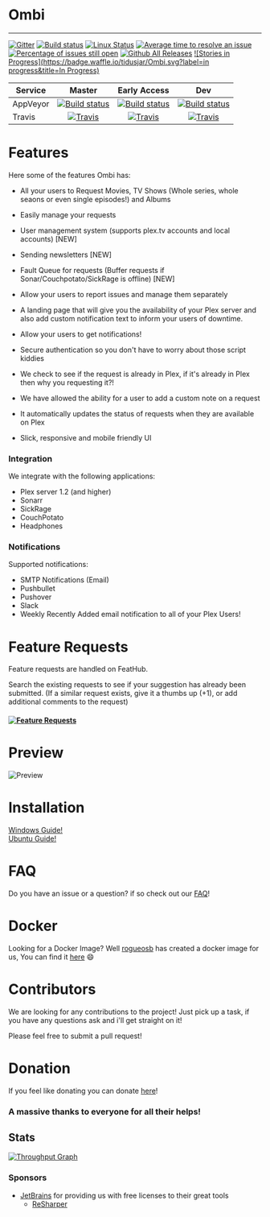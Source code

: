 # Ombi

____
[![Gitter](https://badges.gitter.im/tidusjar/Ombi.svg)](https://gitter.im/tidusjar/Ombi?utm_source=badge&utm_medium=badge&utm_campaign=pr-badge)
[![Build status](https://ci.appveyor.com/api/projects/status/hgj8j6lcea7j0yhn?svg=true)](https://ci.appveyor.com/project/tidusjar/requestplex)
[![Linux Status](https://travis-ci.org/tidusjar/Ombi.svg)](https://travis-ci.org/tidusjar/Ombi)
[![Average time to resolve an issue](http://isitmaintained.com/badge/resolution/tidusjar/Ombi.svg)](http://isitmaintained.com/project/tidusjar/Ombi "Average time to resolve an issue")
[![Percentage of issues still open](http://isitmaintained.com/badge/open/tidusjar/Ombi.svg)](http://isitmaintained.com/project/tidusjar/Ombi "Percentage of issues still open")
[![Github All Releases](https://img.shields.io/github/downloads/tidusjar/Ombi/total.svg)](https://github.com/tidusjar/Ombi)
[![Stories in Progress](https://badge.waffle.io/tidusjar/Ombi.svg?label=in progress&title=In Progress)](http://waffle.io/tidusjar/Ombi)

| Service  | Master                      | Early Access                 | Dev                          |
|----------|:---------------------------:|:----------------------------:|:----------------------------:|
| AppVeyor | [![Build status](https://ci.appveyor.com/api/projects/status/hgj8j6lcea7j0yhn/branch/master?svg=true)](https://ci.appveyor.com/project/tidusjar/requestplex/branch/master) | [![Build status](https://ci.appveyor.com/api/projects/status/hgj8j6lcea7j0yhn/branch/eap?svg=true)](https://ci.appveyor.com/project/tidusjar/requestplex/branch/eap) | [![Build status](https://ci.appveyor.com/api/projects/status/hgj8j6lcea7j0yhn/branch/dev?svg=true)](https://ci.appveyor.com/project/tidusjar/requestplex/branch/dev)
| Travis   | [![Travis](https://img.shields.io/travis/tidusjar/Ombi/master.svg)](https://travis-ci.org/tidusjar/Ombi) | [![Travis](https://img.shields.io/travis/tidusjar/Ombi/EAP.svg)](https://travis-ci.org/tidusjar/Ombi) | [![Travis](https://img.shields.io/travis/tidusjar/Ombi/dev.svg)](https://travis-ci.org/tidusjar/Ombi)

# Features
Here some of the features Ombi has:
* All your users to Request Movies, TV Shows (Whole series, whole seaons or even single episodes!) and Albums
* Easily manage your requests

* User management system (supports plex.tv accounts and local accounts) [NEW]
* Sending newsletters [NEW]
* Fault Queue for requests (Buffer requests if Sonar/Couchpotato/SickRage is offline) [NEW]

* Allow your users to report issues and manage them separately
* A landing page that will give you the availability of your Plex server and also add custom notification text to inform your users of downtime.
* Allow your users to get notifications!
* Secure authentication so you don't have to worry about those script kiddies
* We check to see if the request is already in Plex, if it's already in Plex then why you requesting it?!
* We have allowed the ability for a user to add a custom note on a request
* It automatically updates the status of requests when they are available on Plex
* Slick, responsive and mobile friendly UI


### Integration 
We integrate with the following applications:
* Plex server 1.2 (and higher)
* Sonarr
* SickRage
* CouchPotato
* Headphones

### Notifications
Supported notifications:
* SMTP Notifications (Email)
* Pushbullet
* Pushover
* Slack
* Weekly Recently Added email notification to all of your Plex Users!

# Feature Requests
Feature requests are handled on FeatHub.

Search the existing requests to see if your suggestion has already been submitted.
(If a similar request exists, give it a thumbs up (+1), or add additional comments to the request)

#### [![Feature Requests](https://cloud.githubusercontent.com/assets/390379/10127973/045b3a96-6560-11e5-9b20-31a2032956b2.png)](http://feathub.com/tidusjar/Ombi)

# Preview

![Preview](http://i.imgur.com/yrz2pzl.gif)

# Installation

[Windows Guide!](http://www.htpcguides.com/install-plex-requests-net-windows-system-service/)  
[Ubuntu Guide!](http://www.htpcguides.com/install-plex-requests-net-ubuntu-14-x/)

# FAQ
Do you have an issue or a question? if so check out our [FAQ](https://github.com/tidusjar/Ombi/wiki/FAQ)!

# Docker

Looking for a Docker Image? Well [rogueosb](https://github.com/rogueosb/) has created a docker image for us, You can find it [here](https://github.com/rogueosb/docker-plexrequestsnet) :smile:

# Contributors

We are looking for any contributions to the project! Just pick up a task, if you have any questions ask and i'll get straight on it!

Please feel free to submit a pull request!

# Donation
If you feel like donating you can donate [here](https://paypal.me/PlexRequestsNet)!

### A massive thanks to everyone for all their helps!

## Stats
[![Throughput Graph](https://graphs.waffle.io/tidusjar/PlexRequests.Net/throughput.svg)](https://waffle.io/tidusjar/PlexRequests.Net/metrics/throughput)

### Sponsors ###
- [JetBrains](http://www.jetbrains.com/) for providing us with free licenses to their great tools
    - [ReSharper](http://www.jetbrains.com/resharper/)
